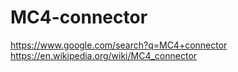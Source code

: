 # MC4-connector
https://www.google.com/search?q=MC4+connector https://en.wikipedia.org/wiki/MC4_connector
